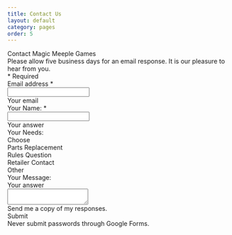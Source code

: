 ```yaml
---
title: Contact Us
layout: default
category: pages
order: 5
---
```


<script type="text/javascript">var submitted=false;</script>
<iframe name="hidden_iframe" id="hidden_iframe" style="display:none;" onload="if(submitted) {window.location='submitted.html';}"></iframe>
<form action="https://docs.google.com/forms/d/e/1FAIpQLSedW_sHoUVpwC_j7bvXpsbaqq8pn7vfZjwqkp8D_S9NJZgMFA/formResponse" target="hidden_iframe" onsubmit="submitted=true;"
  method="POST" id="mG61Hd">
  <div class="freebirdFormviewerViewFormCard">
    <div class="freebirdFormviewerViewAccentBanner freebirdAccentBackground">
    </div>
    <div class="freebirdFormviewerViewFormContent ">
      <div class=freebirdFormviewerViewNoPadding>
        <div class="freebirdFormviewerViewHeaderHeader">
          <div class="freebirdFormviewerViewHeaderTitleRow">
            <div class="freebirdFormviewerViewHeaderTitle freebirdCustomFont" dir="auto" role="heading" aria-level="1">Contact Magic Meeple Games</div>
          </div>
          <div class="freebirdFormviewerViewHeaderDescription" dir="auto">Please allow five business days for an email response. It is our pleasure to hear from you.</div>
          <div jsname="F0H8Yc" class="freebirdCommonViewSecurequizSecureQuizBannerContainer">
          </div>
          <div class="freebirdFormviewerViewHeaderRequiredLegend" aria-hidden="true" dir="auto">* Required</div>
        </div>
      </div>
      <div class=freebirdFormviewerViewItemList role="list">
        <div role="listitem" class="freebirdFormviewerViewItemsItemItem freebirdFormviewerViewItemsTextTextItem freebirdFormviewerViewEmailCollectionField"
          jsname="ibnC6b" jscontroller="rDGJeb" jsaction="sPvj8e:e4JwSe,vwKRrd;" data-required="true" data-validation-operation="102"
          data-validation-type="2">
          <div class="freebirdFormviewerViewItemsItemItemHeader">
            <div class="freebirdFormviewerViewItemsItemItemTitleContainer">
              <div class="freebirdFormviewerViewItemsItemItemTitle freebirdCustomFont" id="i1" dir="auto" role="heading" aria-level="2"
                aria-describedby="i3">Email address
                <span id="i3" class="freebirdFormviewerViewItemsItemRequiredAsterisk" aria-label="Required question">*</span>
              </div>
            </div>
          </div>
          <div class="freebirdFormviewerViewItemsTextItemWrapper">
            <div class="quantumWizTextinputPaperinputEl freebirdFormviewerViewItemsTextShortText freebirdFormviewerViewItemsTextEmail freebirdThemedInput modeLight"
              jscontroller="pxq3x" jsaction="clickonly:KjsqPd; focus:Jt1EX; blur:fpfTEe; input:Lg5SV;" jsshadow
              jsname="W85ice" title="Email address">
              <div class="quantumWizTextinputPaperinputMainContent exportContent">
                <div class="quantumWizTextinputPaperinputContentArea exportContentArea">
                  <div class="quantumWizTextinputPaperinputInputArea">
                    <input type="email" class="quantumWizTextinputPaperinputInput exportInput" jsname="YPqjbf" autocomplete="email" tabindex="0"
                      aria-label="Your email" name="emailAddress" value="" required dir="auto" data-initial-dir="auto"
                      data-initial-value="" />
                    <div jsname="LwH6nd" class="quantumWizTextinputPaperinputPlaceholder exportLabel" aria-hidden="true">Your email</div>
                  </div>
                  <div class="quantumWizTextinputPaperinputUnderline exportUnderline"></div>
                  <div jsname="XmnwAc" class="quantumWizTextinputPaperinputFocusUnderline exportFocusUnderline"></div>
                </div>
              </div>
              <div class="quantumWizTextinputPaperinputCounterErrorHolder">
                <div jsname="ty6ygf" class="quantumWizTextinputPaperinputHint exportHint"></div>
              </div>
            </div>
          </div>
          <div jsname="XbIQze" class="freebirdFormviewerViewItemsItemErrorMessage" id="i2" role="alert"></div>
        </div>
        <div role="listitem" class="freebirdFormviewerViewItemsItemItem freebirdFormviewerViewItemsTextTextItem" jsname="ibnC6b"
          jscontroller="rDGJeb" jsaction="sPvj8e:e4JwSe,vwKRrd;" data-required="true" data-item-id="1740054563">
          <div class="freebirdFormviewerViewItemsItemItemHeader">
            <div class="freebirdFormviewerViewItemsItemItemTitleContainer">
              <div class="freebirdFormviewerViewItemsItemItemTitle freebirdCustomFont" dir="auto" role="heading" aria-level="2" aria-describedby="i.desc.1740054563 i6">Your Name:
                <span class="freebirdFormviewerViewItemsItemRequiredAsterisk" aria-label="Required question">*</span>
              </div>
              <div class="freebirdFormviewerViewItemsItemItemHelpText" id="i.desc.1740054563" dir="auto"></div>
            </div>
          </div>
          <div class="freebirdFormviewerViewItemsTextItemWrapper">
            <div class="quantumWizTextinputPaperinputEl freebirdFormviewerViewItemsTextShortText freebirdThemedInput modeLight" jscontroller="pxq3x"
              jsaction="clickonly:KjsqPd; focus:Jt1EX; blur:fpfTEe; input:Lg5SV;" jsshadow jsname="W85ice">
              <div class="quantumWizTextinputPaperinputMainContent exportContent">
                <div class="quantumWizTextinputPaperinputContentArea exportContentArea">
                  <div class="quantumWizTextinputPaperinputInputArea">
                    <input type="text" class="quantumWizTextinputPaperinputInput exportInput" jsname="YPqjbf" autocomplete="off" tabindex="0"
                      aria-label="Your Name:" aria-describedby="i.desc.1740054563 i.err.1740054563" name="entry.1924108681"
                      value="" required dir="auto" data-initial-dir="auto" data-initial-value="" />
                    <div jsname="LwH6nd" class="quantumWizTextinputPaperinputPlaceholder exportLabel">Your answer</div>
                  </div>
                  <div class="quantumWizTextinputPaperinputUnderline exportUnderline"></div>
                  <div jsname="XmnwAc" class="quantumWizTextinputPaperinputFocusUnderline exportFocusUnderline"></div>
                </div>
              </div>
              <div class="quantumWizTextinputPaperinputCounterErrorHolder">
                <div jsname="ty6ygf" class="quantumWizTextinputPaperinputHint exportHint"></div>
              </div>
            </div>
          </div>
          <div class="freebirdFormviewerViewItemsItemGradingGradingBox freebirdFormviewerViewItemsItemGradingFeedbackBox" jsname="R7fTud"></div>
          <div jsname="XbIQze" class="freebirdFormviewerViewItemsItemErrorMessage" id="i.err.1740054563" role="alert"></div>
        </div>
        <div role="listitem" class="freebirdFormviewerViewItemsItemItem" jsname="ibnC6b" jscontroller="jmDACb" jsaction="rcuQ6b:kzSVDc;JIbuQc:aj0Jcf,vwKRrd;"
          data-input="L9xHkb" data-item-id="121103158">
          <div class="freebirdFormviewerViewItemsItemItemHeader">
            <div class="freebirdFormviewerViewItemsItemItemTitleContainer">
              <div class="freebirdFormviewerViewItemsItemItemTitle freebirdCustomFont" dir="auto" id="i7" role="heading" aria-level="2"
                aria-describedby="i.desc.121103158">Your Needs:</div>
              <div class="freebirdFormviewerViewItemsItemItemHelpText" id="i.desc.121103158" dir="auto"></div>
            </div>
          </div>
          <div role="listbox" aria-expanded="false" class="quantumWizMenuPaperselectEl docssharedWizSelectPaperselectRoot freebirdFormviewerViewItemsSelectSelect freebirdThemedSelectDarkerDisabled"
            jscontroller="YwHGTd" jsaction="click:cOuCgd(LgbsSe); keydown:I481le; keypress:Kr2w4b; mousedown:UX7yZ(LgbsSe),npT2md(preventDefault=true); mouseup:lbsD7e(LgbsSe); mouseleave:JywGue; touchstart:p6p2H(LgbsSe); touchmove:FwuNnf; touchend:yfqBxc(LgbsSe|preventMouseEvents=true|preventDefault=true); touchcancel:JMtRjd(LgbsSe); focus:AHmuwe; blur:O22p3e;b5SvAb:TvD9Pc;"
            jsshadow jsname="W85ice" aria-describedby="i.desc.121103158 i.err.121103158" aria-labelledby="i7">
            <div jsname="LgbsSe" role="presentation">
              <div class="quantumWizMenuPaperselectOptionList" jsname="d9BH4c" role="presentation">
                <div class="quantumWizMenuPaperselectOption freebirdThemedSelectOptionDarkerDisabled exportOption isSelected isPlaceholder"
                  jsname="wQNmvb" jsaction="" data-value="" aria-selected="true" role="option" tabindex="0">
                  <div class="quantumWizMenuPaperselectRipple exportInk" jsname="ksKsZd"></div>
                  <content class="quantumWizMenuPaperselectContent exportContent">Choose</content>
                </div>
                <div class="quantumWizMenuPaperselectOptionSeparator" role="presentation"></div>
                <div class="quantumWizMenuPaperselectOption freebirdThemedSelectOptionDarkerDisabled exportOption" jsname="wQNmvb" jsaction=""
                  data-value="Parts Replacement" aria-selected="false" role="option" tabindex="-1">
                  <div class="quantumWizMenuPaperselectRipple exportInk" jsname="ksKsZd"></div>
                  <content class="quantumWizMenuPaperselectContent exportContent">Parts Replacement</content>
                </div>
                <div class="quantumWizMenuPaperselectOption freebirdThemedSelectOptionDarkerDisabled exportOption" jsname="wQNmvb" jsaction=""
                  data-value="Rules Question" aria-selected="false" role="option" tabindex="-1">
                  <div class="quantumWizMenuPaperselectRipple exportInk" jsname="ksKsZd"></div>
                  <content class="quantumWizMenuPaperselectContent exportContent">Rules Question</content>
                </div>
                <div class="quantumWizMenuPaperselectOption freebirdThemedSelectOptionDarkerDisabled exportOption" jsname="wQNmvb" jsaction=""
                  data-value="Retailer Contact" aria-selected="false" role="option" tabindex="-1">
                  <div class="quantumWizMenuPaperselectRipple exportInk" jsname="ksKsZd"></div>
                  <content class="quantumWizMenuPaperselectContent exportContent">Retailer Contact</content>
                </div>
                <div class="quantumWizMenuPaperselectOption freebirdThemedSelectOptionDarkerDisabled exportOption" jsname="wQNmvb" jsaction=""
                  data-value="Other" aria-selected="false" role="option" tabindex="-1">
                  <div class="quantumWizMenuPaperselectRipple exportInk" jsname="ksKsZd"></div>
                  <content class="quantumWizMenuPaperselectContent exportContent">Other</content>
                </div>
              </div>
              <div class="quantumWizMenuPaperselectDropDown exportDropDown" role="presentation"></div>
            </div>
            <div class="exportSelectPopup quantumWizMenuPaperselectPopup" jsaction="click:dPTK6c(wQNmvb); mousedown:uYU8jb(wQNmvb); mouseup:LVEdXd(wQNmvb); mouseover:nfXz1e(wQNmvb); touchstart:Rh2fre(wQNmvb); touchmove:hvFWtf(wQNmvb); touchend:MkF9r(wQNmvb|preventMouseEvents=true)"
              role="presentation" jsname="V68bde" style="display:none;"></div>
          </div>
          <input type="hidden" name="entry.1466018481" jsname="L9xHkb">
          <div class="freebirdFormviewerViewItemsItemGradingGradingBox freebirdFormviewerViewItemsItemGradingFeedbackBox" jsname="R7fTud"></div>
          <div jsname="XbIQze" class="freebirdFormviewerViewItemsItemErrorMessage" id="i.err.121103158" role="alert"></div>
        </div>
        <div role="listitem" class="freebirdFormviewerViewItemsItemItem freebirdFormviewerViewItemsTextTextItem" jsname="ibnC6b"
          jscontroller="rDGJeb" jsaction="sPvj8e:e4JwSe,vwKRrd;" data-item-id="989832716">
          <div class="freebirdFormviewerViewItemsItemItemHeader">
            <div class="freebirdFormviewerViewItemsItemItemTitleContainer">
              <div class="freebirdFormviewerViewItemsItemItemTitle freebirdCustomFont" dir="auto" role="heading" aria-level="2" aria-describedby="i.desc.989832716">Your Message:</div>
              <div class="freebirdFormviewerViewItemsItemItemHelpText" id="i.desc.989832716" dir="auto"></div>
            </div>
          </div>
          <div class="quantumWizTextinputPapertextareaEl modeLight freebirdFormviewerViewItemsTextLongText freebirdThemedInput" jscontroller="pxq3x"
            jsaction="clickonly:KjsqPd; focus:Jt1EX; blur:fpfTEe; input:Lg5SV;" jsshadow jsname="W85ice">
            <div class="quantumWizTextinputPapertextareaMainContent exportContent">
              <div class="quantumWizTextinputPapertextareaPlaceholder exportLabel" jsname="LwH6nd">Your answer</div>
              <div class="quantumWizTextinputPapertextareaContentArea exportContentArea">
                <textarea class="quantumWizTextinputPapertextareaInput exportTextarea" jsname="YPqjbf" data-rows="1" tabindex="0" aria-label="Your Message:"
                  jscontroller="gZjhIf" jsaction="input:Lg5SV;ti6hGc:XMgOHc;rcuQ6b:WYd;" name="entry.1856670343"
                  dir="auto" data-initial-dir="auto" data-initial-value="" aria-describedby="i.desc.989832716 i.err.989832716"></textarea>
              </div>
              <div class="quantumWizTextinputPapertextareaUnderline exportUnderline"></div>
              <div jsname="XmnwAc" class="quantumWizTextinputPapertextareaFocusUnderline exportFocusUnderline"></div>
            </div>
            <div class="quantumWizTextinputPapertextareaCounterErrorHolder">
              <div jsname="ty6ygf" class="quantumWizTextinputPapertextareaHint exportHint"></div>
            </div>
          </div>
          <div class="freebirdFormviewerViewItemsItemGradingGradingBox freebirdFormviewerViewItemsItemGradingFeedbackBox" jsname="R7fTud"></div>
          <div jsname="XbIQze" class="freebirdFormviewerViewItemsItemErrorMessage" id="i.err.989832716" role="alert"></div>
        </div>
      </div>
      <div class="freebirdFormviewerViewNavigationNavControls" jscontroller="lSvzH" jsaction="rcuQ6b:npT2md;JIbuQc:Gl574d(QR6bsb),V3upec(GeGHKb),HiUbje(M2UYVd),NPBnCf(OCpkoe);"
        data-shuffle-seed="2656769882989495958" data-should-execute-invisible-captcha-challenge="true" data-is-receipt-checked="false">
        <div jscontroller="SBlcU" jsaction="JIbuQc:ru8P1b;" jsname="QR6bsb" class="freebirdFormviewerViewReceiptEl">
          <label class="docssharedWizToggleLabeledContainer">
            <div class="exportLabelWrapper">
              <div class="quantumWizTogglePapertoggleEl docssharedWizToggleLabeledControl freebirdThemedToggle" jscontroller="EcW08c" jsaction="click:cOuCgd; mousedown:UX7yZ; mouseup:lbsD7e; mouseleave:JywGue; touchstart:p6p2H; touchmove:FwuNnf; touchend:yfqBxc(preventMouseEvents=true|preventDefault=true); touchcancel:JMtRjd; focus:AHmuwe; blur:O22p3e; keydown:I481le; contextmenu:mg9Pef"
                jsshadow jsname="ornU0b" aria-label="Send me a copy of my responses." tabindex="0" title="Contact Magic Meeple Games"
                role="checkbox" aria-checked="false">
                <div class="quantumWizTogglePapertoggleTrack exportTrack"></div>
                <div class="quantumWizTogglePapertoggleInk exportInk"></div>
                <div class="quantumWizTogglePapertoggleCircles">
                  <div class="quantumWizTogglePapertoggleThumb exportThumb" jsname="IT5dJd"></div>
                </div>
              </div>
              <div class="docssharedWizToggleLabeledContent">
                <div class="docssharedWizToggleLabeledPrimaryText">
                  <span dir="auto" class="docssharedWizToggleLabeledLabelText exportLabel">Send me a copy of my responses.</span>
                </div>
              </div>
            </div>
          </label>
          <input type="hidden" name="emailReceipt" jsname="L9xHkb">
        </div>
        <div id="recaptcha" class="g-recaptcha freebirdFormviewerViewCaptchaDefaultRecaptchaBadge" data-sitekey="6LcJMyUUAAAAABOakew3hdiQ0dU8a21s-POW69KQ"
          data-callback="fbsb" data-size="invisible" data-badge="inline"></div>
        <div class="freebirdFormviewerViewNavigationButtonsAndProgress">
          <div class="freebirdFormviewerViewNavigationButtons">
            <div role="button" class="quantumWizButtonPaperbuttonEl quantumWizButtonPaperbuttonFlat quantumWizButtonPaperbuttonDark quantumWizButtonPaperbutton2El2 freebirdFormviewerViewNavigationSubmitButton"
              jscontroller="VXdfxd" jsaction="click:cOuCgd; mousedown:UX7yZ; mouseup:lbsD7e; mouseenter:tfO1Yc; mouseleave:JywGue;touchstart:p6p2H; touchmove:FwuNnf; touchend:yfqBxc(preventMouseEvents=true|preventDefault=true); touchcancel:JMtRjd;focus:AHmuwe; blur:O22p3e; contextmenu:mg9Pef;"
              jsshadow jsname="M2UYVd" aria-disabled="false" tabindex="0">
              <div class="quantumWizButtonPaperbuttonRipple exportInk" jsname="ksKsZd"></div>
              <div class="quantumWizButtonPaperbuttonFocusOverlay exportOverlay"></div>
              <content class="quantumWizButtonPaperbuttonContent">
                <span class="quantumWizButtonPaperbuttonLabel exportLabel">Submit</span>
              </content>
            </div>
          </div>
        </div>
        <div class="freebirdFormviewerViewNavigationPasswordWarning">Never submit passwords through Google Forms.</div>
      </div>
      <input type="hidden" name="fvv" value="1">
      <input type="hidden" name="draftResponse" value="[null,null,&quot;2656769882989495958&quot;]">
      <input type="hidden" name="pageHistory" value="0">
      <input type="hidden" name="fbzx" value="2656769882989495958">
    </div>
  </div>
</form>
